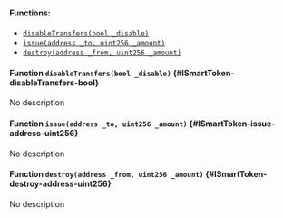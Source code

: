 

#### Functions:
- [`disableTransfers(bool _disable)`](#ISmartToken-disableTransfers-bool)
- [`issue(address _to, uint256 _amount)`](#ISmartToken-issue-address-uint256)
- [`destroy(address _from, uint256 _amount)`](#ISmartToken-destroy-address-uint256)


#### Function `disableTransfers(bool _disable)` {#ISmartToken-disableTransfers-bool}
No description
#### Function `issue(address _to, uint256 _amount)` {#ISmartToken-issue-address-uint256}
No description
#### Function `destroy(address _from, uint256 _amount)` {#ISmartToken-destroy-address-uint256}
No description

